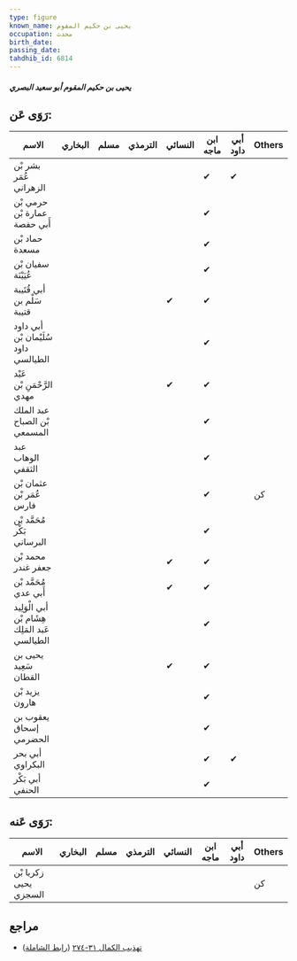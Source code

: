 ```yaml
---
type: figure
known_name: يحيى بن حكيم المقوم
occupation: محدث
birth_date:
passing_date:
tahdhib_id: 6814
---
```

##### يحيى بن حكيم المقوم أبو سعيد البصري

## رَوَى عَن:
| الاسم                                          | البخاري | مسلم | الترمذي | النسائي | ابن ماجه | أبي داود | Others |
| ---------------------------------------------- | ------- | ---- | ------- | ------- | -------- | -------- | ------ |
| بشر بْن عُمَر الزهراني                         |         |      |         |         | ✔        | ✔        |        |
| حرمي بْن عمارة بْن أَبي حفصة                   |         |      |         |         | ✔        |          |        |
| حماد بْن مسعدة                                 |         |      |         |         | ✔        |          |        |
| سفيان بْن عُيَيْنَة                            |         |      |         |         | ✔        |          |        |
| أبي قُتَيبة سَلْم بن قتيبة                     |         |      |         | ✔       | ✔        |          |        |
| أبي داود سُلَيْمان بْن داود الطيالسي           |         |      |         |         | ✔        |          |        |
| عَبْد الرَّحْمَنِ بْن مهدي                     |         |      |         | ✔       | ✔        |          |        |
| عبد الملك بْن الصباح المسمعي                   |         |      |         |         | ✔        |          |        |
| عبد الوهاب الثقفي                              |         |      |         |         | ✔        |          |        |
| عثمان بْن عُمَر بْن فارس                       |         |      |         |         | ✔        |          | كن     |
| مُحَمَّد بْن بَكْر البرساني                    |         |      |         |         | ✔        |          |        |
| محمد بْن جعفر غندر                             |         |      |         | ✔       | ✔        |          |        |
| مُحَمَّد بْن أَبي عدي                          |         |      |         | ✔       | ✔        |          |        |
| أبي الْوَلِيد هِشَام بْن عَبد المَلِك الطيالسي |         |      |         |         | ✔        |          |        |
| يحيى بن سَعِيد القطان                          |         |      |         | ✔       | ✔        |          |        |
| يزيد بْن هارون                                 |         |      |         |         | ✔        |          |        |
| يعقوب بن إسحاق الحضرمي                         |         |      |         |         | ✔        |          |        |
| أبي بحر البكراوي                               |         |      |         |         | ✔        | ✔        |        |
| أبي بَكْر الحنفي                               |         |      |         |         | ✔        |          |        |
## رَوَى عَنه:
| الاسم                 | البخاري | مسلم | الترمذي | النسائي | ابن ماجه | أبي داود | Others |
| --------------------- | ------- | ---- | ------- | ------- | -------- | -------- | ------ |
| زكريا بْن يحيى السجزي |         |      |         |         |          |          | كن     |
## مراجع
- [تهذيب الكمال ٣١-٢٧٤](obsidian://open?vault=Tahdhib-al-Kamal&file=Figures/٦٨١٤-يحيى%20بن%20حكيم%20المقوم%20أبو%20سعيد%20البصري) ([رابط الشاملة](https://shamela.ws/book/3722/16822))
